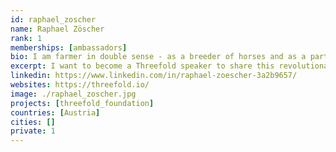 ```yaml
---
id: raphael_zoscher
name: Raphael Zöscher
rank: 1
memberships: [ambassadors]
bio: I am farmer in double sense - as a breeder of horses and as a part of the Threefold-grid. I am absolutely convinced about the Threefold technology and I want to become a Threefold speaker to share this revolutionary idea with people in Austria, Italy and France.My interests in Threefold lay at multiple layers from application development, blockchain to helping in social media engagement and marketing as well.
excerpt: I want to become a Threefold speaker to share this revolutionary idea with people in Austria.
linkedin: https://www.linkedin.com/in/raphael-zoescher-3a2b9657/
websites: https://threefold.io/
image: ./raphael_zoscher.jpg
projects: [threefold_foundation]
countries: [Austria]
cities: []
private: 1
---
```

